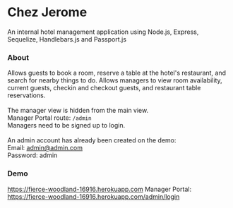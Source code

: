 # Chez Jerome
An internal hotel management application using Node.js, Express, Sequelize, Handlebars.js and Passport.js

### About
Allows guests to book a room, reserve a table at the hotel's restaurant, and search for nearby things to do.
Allows managers to view room availability, current guests, checkin and checkout guests, and restaurant table reservations.
<br><br>The manager view is hidden from the main view.
<br>
Manager Portal route: `/admin`
<br>
Managers need to be signed up to login.<br><br>
An admin account has already been created on the demo:
<br>Email: admin@admin.com
<br>Password: admin

### Demo
https://fierce-woodland-16916.herokuapp.com
Manager Portal: https://fierce-woodland-16916.herokuapp.com/admin/login
